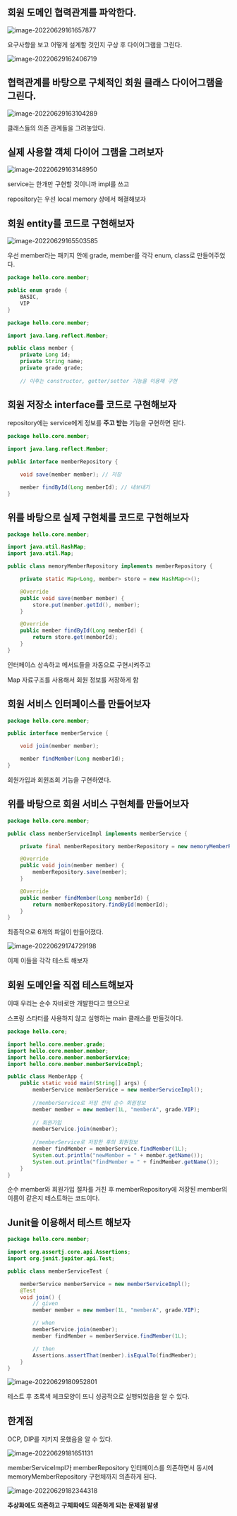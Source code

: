 ## 회원 도메인 협력관계를 파악한다.
![image-20220629161657877](./images/2022-06-29-javaSpring_%EC%98%88%EC%A0%9C%EB%A7%8C%EB%93%A4%EA%B8%B02_%ED%9A%8C%EC%9B%90%EB%8F%84%EB%A9%94%EC%9D%B8%EC%84%A4%EA%B3%84%EB%B0%8F%EA%B0%9C%EB%B0%9C%EB%B0%8F%ED%85%8C%EC%8A%A4%ED%8A%B8/image-20220629161657877.png)

요구사항을 보고 어떻게 설계할 것인지 구상 후 다이어그램을 그린다.

![image-20220629162406719](./images/2022-06-29-javaSpring_%EC%98%88%EC%A0%9C%EB%A7%8C%EB%93%A4%EA%B8%B02_%ED%9A%8C%EC%9B%90%EB%8F%84%EB%A9%94%EC%9D%B8%EC%84%A4%EA%B3%84%EB%B0%8F%EA%B0%9C%EB%B0%9C%EB%B0%8F%ED%85%8C%EC%8A%A4%ED%8A%B8/image-20220629162406719.png)

## 협력관계를 바탕으로 구체적인 회원 클래스 다이어그램을 그린다.

![image-20220629163104289](./images/2022-06-29-javaSpring_%EC%98%88%EC%A0%9C%EB%A7%8C%EB%93%A4%EA%B8%B02_%ED%9A%8C%EC%9B%90%EB%8F%84%EB%A9%94%EC%9D%B8%EC%84%A4%EA%B3%84%EB%B0%8F%EA%B0%9C%EB%B0%9C%EB%B0%8F%ED%85%8C%EC%8A%A4%ED%8A%B8/image-20220629163104289.png)

클래스들의 의존 관계들을 그려놓았다.

## 실제 사용할 객체 다이어 그램을 그려보자

![image-20220629163148950](./images/2022-06-29-javaSpring_%EC%98%88%EC%A0%9C%EB%A7%8C%EB%93%A4%EA%B8%B02_%ED%9A%8C%EC%9B%90%EB%8F%84%EB%A9%94%EC%9D%B8%EC%84%A4%EA%B3%84%EB%B0%8F%EA%B0%9C%EB%B0%9C%EB%B0%8F%ED%85%8C%EC%8A%A4%ED%8A%B8/image-20220629163148950.png)

service는 한개만 구현할 것이니까 impl를 쓰고

repository는 우선 local memory 상에서 해결해보자

## 회원 entity를 코드로 구현해보자

![image-20220629165503585](./images/2022-06-29-javaSpring_%EC%98%88%EC%A0%9C%EB%A7%8C%EB%93%A4%EA%B8%B02_%ED%9A%8C%EC%9B%90%EB%8F%84%EB%A9%94%EC%9D%B8%EC%84%A4%EA%B3%84%EB%B0%8F%EA%B0%9C%EB%B0%9C%EB%B0%8F%ED%85%8C%EC%8A%A4%ED%8A%B8/image-20220629165503585.png)

우선 member라는 패키지 안에 grade, member를 각각 enum, class로 만들어주었다.

```java
package hello.core.member;

public enum grade {
    BASIC,
    VIP
}
```

```java
package hello.core.member;

import java.lang.reflect.Member;

public class member {
    private Long id;
    private String name;
    private grade grade;
    
   	// 이후는 constructor, getter/setter 기능을 이용해 구현
```

## 회원 저장소 interface를 코드로 구현해보자

repository에는 service에게 정보를 **주고 받는** 기능을 구현하면 된다.

```java
package hello.core.member;

import java.lang.reflect.Member;

public interface memberRepository {

    void save(member member); // 저장

    member findById(Long memberId); // 내보내기
}
```

## 위를 바탕으로 실제 구현체를 코드로 구현해보자

```java
package hello.core.member;

import java.util.HashMap;
import java.util.Map;

public class memoryMemberRepository implements memberRepository {

    private static Map<Long, member> store = new HashMap<>();

    @Override
    public void save(member member) {
        store.put(member.getId(), member);
    }

    @Override
    public member findById(Long memberId) {
        return store.get(memberId);
    }
}
```

인터페이스 상속하고 메서드들을 자동으로 구현시켜주고

Map 자료구조를 사용해서 회원 정보를 저장하게 함

## 회원 서비스 인터페이스를 만들어보자

```java
package hello.core.member;

public interface memberService {

    void join(member member);

    member findMember(Long memberId);
}
```

회원가입과 회원조회 기능을 구현하였다.

## 위를 바탕으로 회원 서비스 구현체를 만들어보자

```java
package hello.core.member;

public class memberServiceImpl implements memberService {

    private final memberRepository memberRepository = new memoryMemberRepository();

    @Override
    public void join(member member) {
        memberRepository.save(member);
    }

    @Override
    public member findMember(Long memberId) {
        return memberRepository.findById(memberId);
    }
}
```

최종적으로 6개의 파일이 만들어졌다.

![image-20220629174729198](./images/2022-06-29-javaSpring_%EC%98%88%EC%A0%9C%EB%A7%8C%EB%93%A4%EA%B8%B02_%ED%9A%8C%EC%9B%90%EB%8F%84%EB%A9%94%EC%9D%B8%EC%84%A4%EA%B3%84%EB%B0%8F%EA%B0%9C%EB%B0%9C%EB%B0%8F%ED%85%8C%EC%8A%A4%ED%8A%B8/image-20220629174729198.png)

이제 이들을 각각 테스트 해보자

## 회원 도메인을 직접 테스트해보자

이때 우리는 순수 자바로만 개발한다고 했으므로

스프링 스타터를 사용하지 않고 실행하는 main 클래스를 만들것이다.

```java
package hello.core;

import hello.core.member.grade;
import hello.core.member.member;
import hello.core.member.memberService;
import hello.core.member.memberServiceImpl;

public class MemberApp {
    public static void main(String[] args) {
        memberService memberService = new memberServiceImpl();
        
		//memberService로 저장 전의 순수 회원정보
        member member = new member(1L, "memberA", grade.VIP); 
        
        // 회원가입
        memberService.join(member);
        
		//memberService로 저장한 후의 회원정보
        member findMember = memberService.findMember(1L); 
        System.out.println("newMember = " + member.getName());
        System.out.println("findMember = " + findMember.getName());
    }
}
```

순수 member와 회원가입 절차를 거친 후 memberRepository에 저장된 member의 이름이 같은지 테스트하는 코드이다.

## Junit을 이용해서 테스트 해보자

```java
package hello.core.member;

import org.assertj.core.api.Assertions;
import org.junit.jupiter.api.Test;

public class memberServiceTest {

    memberService memberService = new memberServiceImpl();
    @Test
    void join() {
        // given
        member member = new member(1L, "memberA", grade.VIP);

        // when
        memberService.join(member);
        member findMember = memberService.findMember(1L);

        // then
        Assertions.assertThat(member).isEqualTo(findMember);
    }
}
```

![image-20220629180952801](./images/2022-06-29-javaSpring_%EC%98%88%EC%A0%9C%EB%A7%8C%EB%93%A4%EA%B8%B02_%ED%9A%8C%EC%9B%90%EB%8F%84%EB%A9%94%EC%9D%B8%EC%84%A4%EA%B3%84%EB%B0%8F%EA%B0%9C%EB%B0%9C%EB%B0%8F%ED%85%8C%EC%8A%A4%ED%8A%B8/image-20220629180952801.png)

테스트 후 초록색 체크모양이 뜨니 성공적으로 실행되었음을 알 수 있다.

## 한계점

OCP, DIP를 지키지 못했음을 알 수 있다.

![image-20220629181651131](./images/2022-06-29-javaSpring_%EC%98%88%EC%A0%9C%EB%A7%8C%EB%93%A4%EA%B8%B02_%ED%9A%8C%EC%9B%90%EB%8F%84%EB%A9%94%EC%9D%B8%EC%84%A4%EA%B3%84%EB%B0%8F%EA%B0%9C%EB%B0%9C%EB%B0%8F%ED%85%8C%EC%8A%A4%ED%8A%B8/image-20220629181651131.png)

memberServiceImpl가 memberRepository 인터페이스를 의존하면서 동시에 memoryMemberRepository 구현체까지 의존하게 된다.

![image-20220629182344318](./images/2022-06-29-javaSpring_%EC%98%88%EC%A0%9C%EB%A7%8C%EB%93%A4%EA%B8%B02_%ED%9A%8C%EC%9B%90%EB%8F%84%EB%A9%94%EC%9D%B8%EC%84%A4%EA%B3%84%EB%B0%8F%EA%B0%9C%EB%B0%9C%EB%B0%8F%ED%85%8C%EC%8A%A4%ED%8A%B8/image-20220629182344318.png)

**추상화에도 의존하고 구체화에도 의존하게 되는 문제점 발생**


